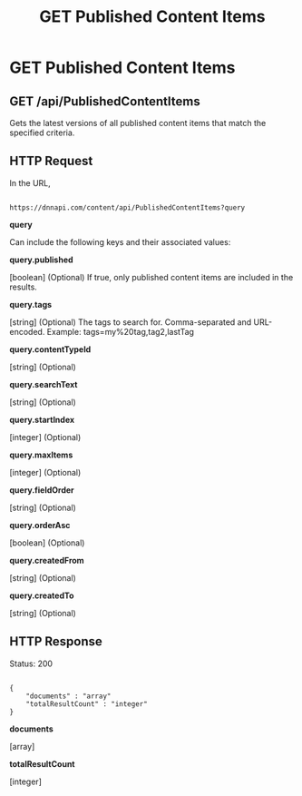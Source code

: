 ﻿---
uid: api-publishedcontentitems-get
locale: en
title: GET Published Content Items
dnneditions: 
dnnversion: 09.02.00
related-topics: api-publishedcontentitems-getbyids-get,about-structured-content-api-get-responses
---

# GET Published Content Items

## GET /api/PublishedContentItems

Gets the latest versions of all published content items that match the specified criteria.

## HTTP Request

In the URL,

```

https://dnnapi.com/content/api/PublishedContentItems?query

```

**query**

Can include the following keys and their associated values:

**query.published**

\[boolean\] (Optional) If true, only published content items are included in the results.

**query.tags**

\[string\] (Optional) The tags to search for. Comma-separated and URL-encoded. Example: tags=my%20tag,tag2,lastTag

**query.contentTypeId**

\[string\] (Optional)

**query.searchText**

\[string\] (Optional)

**query.startIndex**

\[integer\] (Optional)

**query.maxItems**

\[integer\] (Optional)

**query.fieldOrder**

\[string\] (Optional)

**query.orderAsc**

\[boolean\] (Optional)

**query.createdFrom**

\[string\] (Optional)

**query.createdTo**

\[string\] (Optional)

## HTTP Response

Status: 200

```

{
    "documents" : "array"
    "totalResultCount" : "integer"
}

```

**documents**

\[array\]

**totalResultCount**

\[integer\]
